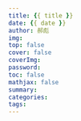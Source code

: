 ```yaml
---
title: {{ title }}
date: {{ date }}
author: 郝彪
img: 
top: false
cover: false
coverImg: 
password:
toc: false
mathjax: false
summary: 
categories:
tags:
---
```

